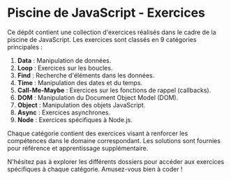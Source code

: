 # Piscine de JavaScript - Exercices

Ce dépôt contient une collection d'exercices réalisés dans le cadre de la piscine de JavaScript. Les exercices sont classés en 9 catégories principales :

1. **Data** : Manipulation de données.
2. **Loop** : Exercices sur les boucles.
3. **Find** : Recherche d'éléments dans les données.
4. **Time** : Manipulation des dates et du temps.
5. **Call-Me-Maybe** : Exercices sur les fonctions de rappel (callbacks).
6. **DOM** : Manipulation du Document Object Model (DOM).
7. **Object** : Manipulation des objets JavaScript.
8. **Async** : Exercices asynchrones.
9. **Node** : Exercices spécifiques à Node.js.

Chaque catégorie contient des exercices visant à renforcer les compétences dans le domaine correspondant. Les solutions sont fournies pour référence et apprentissage supplémentaire.

N'hésitez pas à explorer les différents dossiers pour accéder aux exercices spécifiques à chaque catégorie. Amusez-vous bien à coder !
